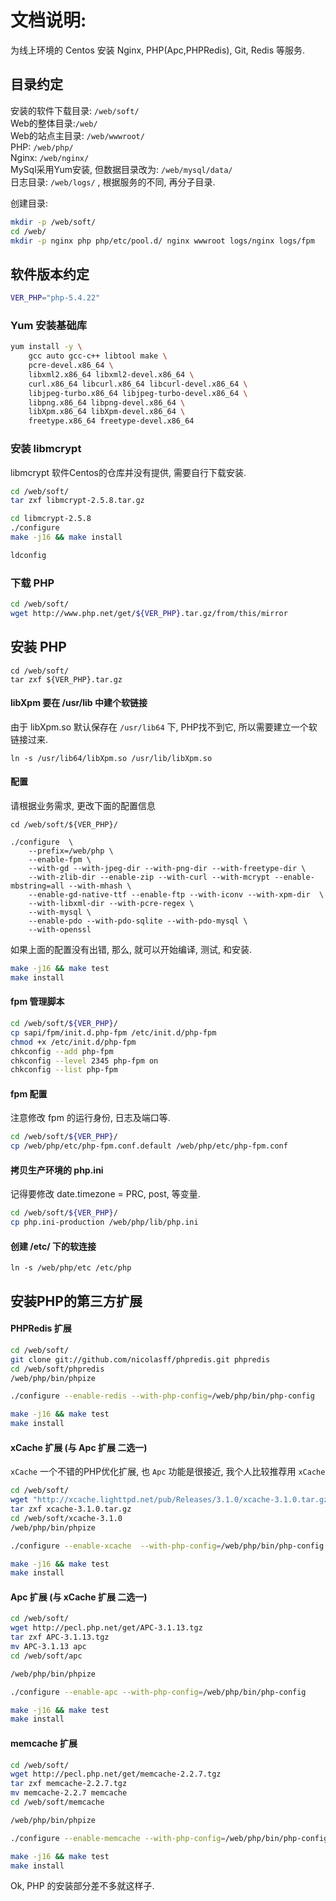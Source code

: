 # 文档说明:
为线上环境的 Centos 安装 Nginx, PHP(Apc,PHPRedis), Git, Redis 等服务.

## 目录约定
安装的软件下载目录: `/web/soft/`  
Web的整体目录:`/web/`  
Web的站点主目录: `/web/wwwroot/`  
PHP: `/web/php/`  
Nginx: `/web/nginx/`  
MySql采用Yum安装, 但数据目录改为: `/web/mysql/data/`  
日志目录: `/web/logs/` , 根据服务的不同, 再分子目录.

创建目录:

```bash
mkdir -p /web/soft/
cd /web/
mkdir -p nginx php php/etc/pool.d/ nginx wwwroot logs/nginx logs/fpm
```

## 软件版本约定
```bash
VER_PHP="php-5.4.22"
```

### Yum 安装基础库

```bash
yum install -y \
    gcc auto gcc-c++ libtool make \
    pcre-devel.x86_64 \
    libxml2.x86_64 libxml2-devel.x86_64 \
    curl.x86_64 libcurl.x86_64 libcurl-devel.x86_64 \
    libjpeg-turbo.x86_64 libjpeg-turbo-devel.x86_64 \
    libpng.x86_64 libpng-devel.x86_64 \
    libXpm.x86_64 libXpm-devel.x86_64 \
    freetype.x86_64 freetype-devel.x86_64
```

### 安装 libmcrypt
libmcrypt 软件Centos的仓库并没有提供, 需要自行下载安装.

```bash
cd /web/soft/
tar zxf libmcrypt-2.5.8.tar.gz

cd libmcrypt-2.5.8
./configure
make -j16 && make install

ldconfig
```


### 下载 PHP
```bash
cd /web/soft/
wget http://www.php.net/get/${VER_PHP}.tar.gz/from/this/mirror
```

## 安装 PHP
```
cd /web/soft/
tar zxf ${VER_PHP}.tar.gz
```

#### libXpm 要在 /usr/lib 中建个软链接
由于 libXpm.so 默认保存在 `/usr/lib64` 下, PHP找不到它, 所以需要建立一个软链接过来.

```
ln -s /usr/lib64/libXpm.so /usr/lib/libXpm.so
```

#### 配置
请根据业务需求, 更改下面的配置信息

```
cd /web/soft/${VER_PHP}/

./configure  \
    --prefix=/web/php \
    --enable-fpm \
    --with-gd --with-jpeg-dir --with-png-dir --with-freetype-dir \
    --with-zlib-dir --enable-zip --with-curl --with-mcrypt --enable-mbstring=all --with-mhash \
    --enable-gd-native-ttf --enable-ftp --with-iconv --with-xpm-dir  \
    --with-libxml-dir --with-pcre-regex \
    --with-mysql \
    --enable-pdo --with-pdo-sqlite --with-pdo-mysql \
    --with-openssl
```

如果上面的配置没有出错, 那么, 就可以开始编译, 测试, 和安装.

```bash
make -j16 && make test 
make install
```

#### fpm 管理脚本

```bash
cd /web/soft/${VER_PHP}/
cp sapi/fpm/init.d.php-fpm /etc/init.d/php-fpm
chmod +x /etc/init.d/php-fpm
chkconfig --add php-fpm
chkconfig --level 2345 php-fpm on
chkconfig --list php-fpm
```

#### fpm 配置
注意修改 fpm 的运行身份, 日志及端口等.

```bash
cd /web/soft/${VER_PHP}/
cp /web/php/etc/php-fpm.conf.default /web/php/etc/php-fpm.conf
```

#### 拷贝生产环境的 php.ini
记得要修改 date.timezone = PRC, post, 等变量.

```bash
cd /web/soft/${VER_PHP}/
cp php.ini-production /web/php/lib/php.ini
```

#### 创建 /etc/ 下的软连接
```
ln -s /web/php/etc /etc/php
```

## 安装PHP的第三方扩展

#### PHPRedis 扩展

```bash
cd /web/soft/
git clone git://github.com/nicolasff/phpredis.git phpredis
cd /web/soft/phpredis
/web/php/bin/phpize

./configure --enable-redis --with-php-config=/web/php/bin/php-config

make -j16 && make test
make install

```

#### xCache 扩展 (与 Apc 扩展 二选一)
`xCache` 一个不错的PHP优化扩展, 也 `Apc` 功能是很接近, 我个人比较推荐用 `xCache`

```bash
cd /web/soft/
wget "http://xcache.lighttpd.net/pub/Releases/3.1.0/xcache-3.1.0.tar.gz"
tar zxf xcache-3.1.0.tar.gz
cd /web/soft/xcache-3.1.0
/web/php/bin/phpize

./configure --enable-xcache  --with-php-config=/web/php/bin/php-config

make -j16 && make test
make install

```

#### Apc 扩展 (与 xCache 扩展 二选一)

```bash
cd /web/soft/
wget http://pecl.php.net/get/APC-3.1.13.tgz
tar zxf APC-3.1.13.tgz
mv APC-3.1.13 apc
cd /web/soft/apc

/web/php/bin/phpize

./configure --enable-apc --with-php-config=/web/php/bin/php-config

make -j16 && make test
make install

```

#### memcache 扩展

```bash
cd /web/soft/
wget http://pecl.php.net/get/memcache-2.2.7.tgz
tar zxf memcache-2.2.7.tgz
mv memcache-2.2.7 memcache
cd /web/soft/memcache

/web/php/bin/phpize

./configure --enable-memcache --with-php-config=/web/php/bin/php-config

make -j16 && make test
make install
```


Ok, PHP 的安装部分差不多就这样子.
